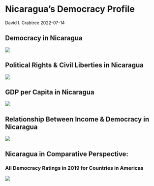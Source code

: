 Nicaragua’s Democracy Profile
================
David I. Crabtree
2022-07-14

## Democracy in Nicaragua

![](C:\Users\David\Desktop\PROGRA~1\FILESA~1\DEMOCR~1\reports\NICARA~1/figure-gfm/Demscore-1.png)<!-- -->

## Political Rights & Civil Liberties in Nicaragua

![](C:\Users\David\Desktop\PROGRA~1\FILESA~1\DEMOCR~1\reports\NICARA~1/figure-gfm/Political%20Rights%20&%20Civil%20Libs-1.png)<!-- -->

## GDP per Capita in Nicaragua

![](C:\Users\David\Desktop\PROGRA~1\FILESA~1\DEMOCR~1\reports\NICARA~1/figure-gfm/GDP%20per%20Capita-1.png)<!-- -->

## Relationship Between Income & Democracy in Nicaragua

![](C:\Users\David\Desktop\PROGRA~1\FILESA~1\DEMOCR~1\reports\NICARA~1/figure-gfm/Income%20&%20Dem-1.png)<!-- -->

## Nicaragua in Comparative Perspective:

### All Democracy Ratings in 2019 for Countries in Americas

![](C:\Users\David\Desktop\PROGRA~1\FILESA~1\DEMOCR~1\reports\NICARA~1/figure-gfm/Democracy%20in%20Comparative%20Perspective-1.png)<!-- -->
